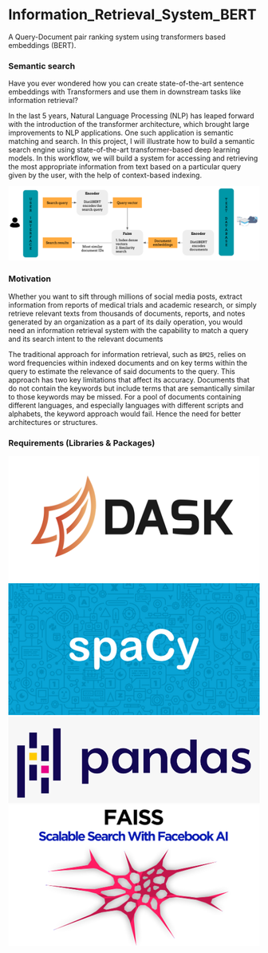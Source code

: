# Information_Retrieval_System_BERT
A Query-Document pair ranking system using transformers based embeddings (BERT).


### Semantic search
Have you ever wondered how you can create state-of-the-art sentence embeddings with Transformers and use them in downstream tasks like information retrieval?

In the last 5 years, Natural Language Processing (NLP) has leaped forward with the introduction of the transformer architecture, which brought large improvements to NLP applications. One such application is semantic matching and search. In this project, I will illustrate how to build a semantic search engine using state-of-the-art transformer-based deep learning models. In this workflow, we will build a system for accessing and retrieving the most appropriate information from text based on a particular query given by the user, with the help of context-based indexing.

![Process Workflow](static/workflow.png)

### Motivation
Whether you want to sift through millions of social media posts, extract information from reports of medical trials and academic research, or simply retrieve relevant texts from thousands of documents, reports, and notes generated by an organization as a part of its daily operation, you would need an information retrieval system with the capability to match a query and its search intent to the relevant documents

The traditional approach for information retrieval, such as `BM25`, relies on word frequencies within indexed documents and on key terms within the query to estimate the relevance of said documents to the query. This approach has two key limitations that affect its accuracy. Documents that do not contain the keywords but include terms that are semantically similar to those keywords may be missed. For a pool of documents containing different languages, and especially languages with different scripts and alphabets, the keyword approach would fail. Hence the need for better architectures or structures.

### Requirements (Libraries & Packages)

![Dask](static/dask.png) ![Spacy](static/spacy.jpg) 
![Pandas](static/pandas(2).png) ![faiss](static/faiss.png) 



